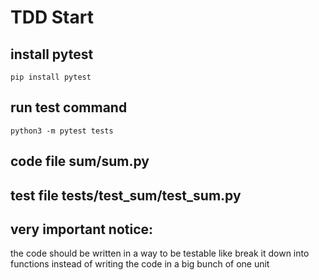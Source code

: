#   TDD Start

## install pytest
    pip install pytest

## run test command
    python3 -m pytest tests

## code file sum/sum.py
## test file tests/test_sum/test_sum.py

## very important notice:
the code should be written in a way to be testable like break it down into functions instead of writing the code in a big bunch of one unit 